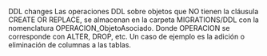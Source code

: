 DDL changes Las operaciones DDL sobre objetos que NO tienen la cláusula CREATE OR REPLACE, se almacenan en la carpeta MIGRATIONS/DDL con la nomenclatura OPERACION_ObjetoAsociado. Donde OPERACION se corresponde con ALTER, DROP, etc. Un caso de ejemplo es la adición o eliminación de columnas a las tablas.
